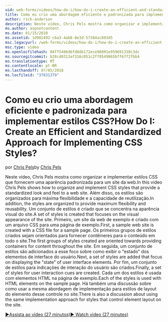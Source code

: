 ```yaml
---
uid: web-forms/videos/how-do-i/how-do-i-create-an-efficient-and-standardized-approach-for-implementing-css-styles
title: Como eu crio uma abordagem eficiente e padronizada para implementar estilos CSS? | Microsoft Docs
author: rick-anderson
description: Neste vídeo, Chris Pels mostra como organizar e implementar estilos CSS que fornecem uma aparência padronizada para um site da web. Além disso, os estilos são...
ms.author: aspnetcontent
ms.date: 01/15/2010
ms.assetid: 1d902492-c6a3-4ab8-8e3d-57384ac893d5
msc.legacyurl: /web-forms/videos/how-do-i/how-do-i-create-an-efficient-and-standardized-approach-for-implementing-css-styles
msc.type: video
ms.openlocfilehash: 04ff5486d6fd8db172ece96891e959691330c3dc
ms.sourcegitcommit: b28cd0313af316c051c2ff8549865bff67f2fbb4
ms.translationtype: MT
ms.contentlocale: pt-BR
ms.lasthandoff: 07/05/2018
ms.locfileid: "37831379"
---
```

<a name="how-do-i-create-an-efficient-and-standardized-approach-for-implementing-css-styles"></a><span data-ttu-id="578a8-105">Como eu crio uma abordagem eficiente e padronizada para implementar estilos CSS?</span><span class="sxs-lookup"><span data-stu-id="578a8-105">How Do I: Create an Efficient and Standardized Approach for Implementing CSS Styles?</span></span>
====================
<span data-ttu-id="578a8-106">por [Chris Pels](https://twitter.com/chrispels)</span><span class="sxs-lookup"><span data-stu-id="578a8-106">by [Chris Pels](https://twitter.com/chrispels)</span></span>

<span data-ttu-id="578a8-107">Neste vídeo, Chris Pels mostra como organizar e implementar estilos CSS que fornecem uma aparência padronizada para um site da web.</span><span class="sxs-lookup"><span data-stu-id="578a8-107">In this video Chris Pels shows how to organize and implement CSS styles that provide a standardized look and feel to a web site.</span></span> <span data-ttu-id="578a8-108">Além disso, os estilos são organizados para máxima flexibilidade e a capacidade de reutilização.</span><span class="sxs-lookup"><span data-stu-id="578a8-108">In addition, the styles are organized to provide maximum flexibility and reusability.</span></span> <span data-ttu-id="578a8-109">Um conjunto de estilos é criado que se concentra na aparência visual do site.</span><span class="sxs-lookup"><span data-stu-id="578a8-109">A set of styles is created that focuses on the visual appearance of the site.</span></span> <span data-ttu-id="578a8-110">Primeiro, um site da web de exemplo é criado com um arquivo CSS para uma página de exemplo.</span><span class="sxs-lookup"><span data-stu-id="578a8-110">First, a sample web site is created with a CSS file for a sample page.</span></span> <span data-ttu-id="578a8-111">Os primeiros grupos de estilos criados sejam orientados para fornecer contêineres para o conteúdo em todo o site.</span><span class="sxs-lookup"><span data-stu-id="578a8-111">The first groups of styles created are oriented towards providing containers for content throughout the site.</span></span> <span data-ttu-id="578a8-112">Em seguida, um conjunto de estilos são adicionados a esse foco sobre como exibir o "estado" dos elementos de interface do usuário.</span><span class="sxs-lookup"><span data-stu-id="578a8-112">Next, a set of styles are added that focus on displaying the "state" of user interface elements.</span></span> <span data-ttu-id="578a8-113">Por fim, um conjunto de estilos para indicações de interação do usuário são criados.</span><span class="sxs-lookup"><span data-stu-id="578a8-113">Finally, a set of styles for user interaction cues are created.</span></span> <span data-ttu-id="578a8-114">Cada um dos estilos é usada com elementos HTML na página de exemplo.</span><span class="sxs-lookup"><span data-stu-id="578a8-114">Each of the styles is used with HTML elements on the sample page.</span></span> <span data-ttu-id="578a8-115">Há também uma discussão sobre como usar a mesma abordagem de implementação para estilos de layout do elemento desse controle no site.</span><span class="sxs-lookup"><span data-stu-id="578a8-115">There is also a discussion about using the same implementation approach for styles that control element layout on the site.</span></span>

[<span data-ttu-id="578a8-116">&#9654;Assista ao vídeo (27 minutos)</span><span class="sxs-lookup"><span data-stu-id="578a8-116">&#9654; Watch video (27 minutes)</span></span>](https://channel9.msdn.com/Blogs/ASP-NET-Site-Videos/how-do-i-create-an-efficient-and-standardized-approach-for-implementing-css-styles)
